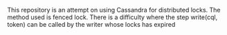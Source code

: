 This repository is an attempt on using Cassandra for distributed locks. The method used is fenced lock. There is a difficulty where the step write(cql, token) can be called by the writer whose locks has expired
